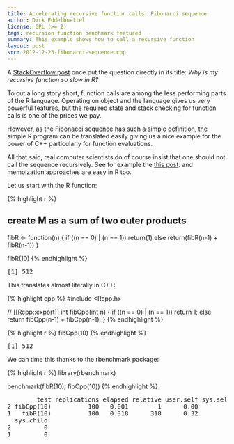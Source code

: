 ```yaml
---
title: Accelerating recursive function calls: Fibonacci sequence
author: Dirk Eddelbuettel
license: GPL (>= 2)
tags: recursion function benchmark featured
summary: This example shows how to call a recursive function
layout: post
src: 2012-12-23-fibonacci-sequence.cpp
---
```

A [StackOverflow post](http://stackoverflow.com/questions/6807068/why-is-my-recursive-function-so-slow-in-r)
once put the question directly in its title: <em>Why is my recursive function so slow in R?</em>

To cut a long story short, function calls are among the less
performing parts of the R language. Operating on object and the
language gives us very powerful features, but the required state
and stack checking for function calls is one of the prices we pay.

However, as the [Fibonacci
sequence](http://en.wikipedia.org/wiki/Fibonacci_number) has such a
simple definition, the simple R program can be translated easily
giving us a nice example for the power of C++ particularly for function evaluations.

All that said, real computer scientists do of course insist that 
one should not call the sequence recursively. See for example the 
[this post](http://bosker.wordpress.com/2011/04/29/the-worst-algorithm-in-the-world/). 
and memoization approaches are easy in R too.

Let us start with the R function:



{% highlight r %}
## create M as a sum of two outer products
fibR <- function(n) {
    if ((n == 0) | (n == 1)) 
        return(1)
    else
        return(fibR(n-1) + fibR(n-1))
}

fibR(10)
{% endhighlight %}



<pre class="output">
[1] 512
</pre>


This translates almost literally in C++:

{% highlight cpp %}
#include <Rcpp.h>

// [[Rcpp::export]]
int fibCpp(int n) {
    if ((n == 0) | (n == 1)) 
        return 1;
    else
        return fibCpp(n-1) + fibCpp(n-1);
}
{% endhighlight %}


{% highlight r %}
fibCpp(10)
{% endhighlight %}



<pre class="output">
[1] 512
</pre>


We can time this thanks to the rbenchmark package:

{% highlight r %}
library(rbenchmark)

benchmark(fibR(10), fibCpp(10))
{% endhighlight %}



<pre class="output">
        test replications elapsed relative user.self sys.self user.child
2 fibCpp(10)          100   0.001        1      0.00        0          0
1   fibR(10)          100   0.318      318      0.32        0          0
  sys.child
2         0
1         0
</pre>

